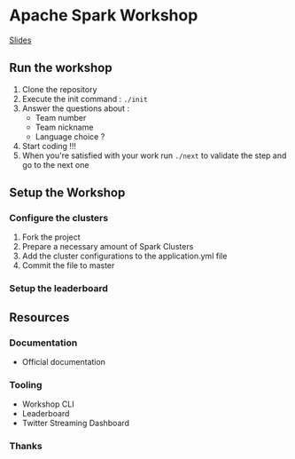 # Apache Spark Workshop

[Slides](https://slides.com/ldclrcq/deck-2)

## Run the workshop

1. Clone the repository
2. Execute the init command : `./init`
3. Answer the questions about :
    - Team number
    - Team nickname
    - Language choice ?
4. Start coding !!!
5. When you're satisfied with your work run `./next` to validate the step and go to the next one

## Setup the Workshop

### Configure the clusters

1. Fork the project
1. Prepare a necessary amount of Spark Clusters
1. Add the cluster configurations to the application.yml file
1. Commit the file to master 

### Setup the leaderboard

## Resources

### Documentation

- Official documentation

### Tooling

- Workshop CLI
- Leaderboard
- Twitter Streaming Dashboard

### Thanks

